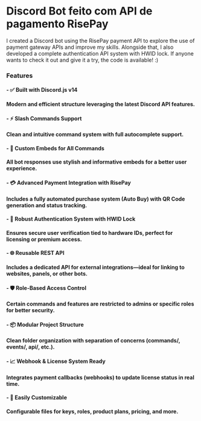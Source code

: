 
# Discord Bot feito com API de pagamento RisePay

I created a Discord bot using the RisePay payment API to explore the use of payment gateway APIs and improve my skills. Alongside that, I also developed a complete authentication API system with HWID lock. If anyone wants to check it out and give it a try, the code is available! :)


### Features

#### - ✅ Built with Discord.js v14
#### Modern and efficient structure leveraging the latest Discord API features.

#### - ⚡ Slash Commands Support
#### Clean and intuitive command system with full autocomplete support.

#### - 🎨 Custom Embeds for All Commands
#### All bot responses use stylish and informative embeds for a better user experience.

#### - 💳 Advanced Payment Integration with RisePay
#### Includes a fully automated purchase system (Auto Buy) with QR Code generation and status tracking.

#### - 🔐 Robust Authentication System with HWID Lock
#### Ensures secure user verification tied to hardware IDs, perfect for licensing or premium access.

#### - 🌐 Reusable REST API
#### Includes a dedicated API for external integrations—ideal for linking to websites, panels, or other bots.

#### - 🛡️ Role-Based Access Control
#### Certain commands and features are restricted to admins or specific roles for better security.

#### - 📦 Modular Project Structure
#### Clean folder organization with separation of concerns (commands/, events/, api/, etc.).

#### - 📈 Webhook & License System Ready
#### Integrates payment callbacks (webhooks) to update license status in real time.

#### - 🧩 Easily Customizable
#### Configurable files for keys, roles, product plans, pricing, and more.
